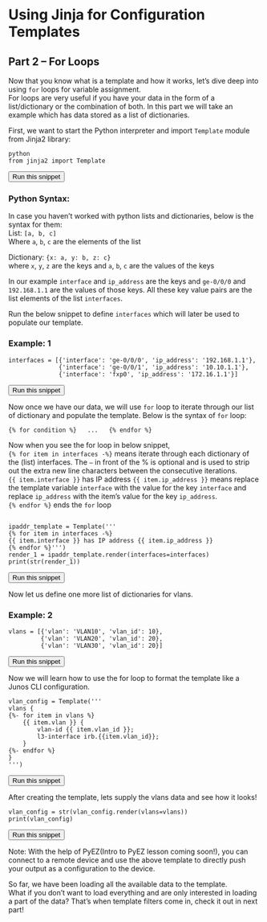# Using Jinja for Configuration Templates  
## Part 2 – For Loops 
 
Now that you know what is a template and how it works, let’s dive deep into using `for` loops for variable assignment.  
For loops are very useful if you have your data in the form of a list/dictionary or the combination of both. In this part we will take an example which has data stored as a list of dictionaries.  

First, we want to start the Python interpreter and import `Template` module from Jinja2 library:

```
python
from jinja2 import Template
```
<button type="button" class="btn btn-primary btn-sm" onclick="runSnippetInTab('linux1', 0)">Run this snippet</button>

### Python Syntax:

In case you haven’t worked with python lists and dictionaries, below is the syntax for them:  
List: `[a, b, c]`  
Where `a`, `b`, `c` are the elements of the list  

Dictionary: `{x: a, y: b, z: c}`    
where `x`, `y`, `z` are the keys and `a`, `b`, `c` are the values of the keys

In our example `interface` and `ip_address` are the keys and `ge-0/0/0` and `192.168.1.1` are the values of those keys. All these key value pairs are the list elements of the list `interfaces`.  

Run the below snippet to define `interfaces` which will later be used to populate our template.  

### Example: 1  
```
interfaces = [{'interface': 'ge-0/0/0', 'ip_address': '192.168.1.1'},
              {'interface': 'ge-0/0/1', 'ip_address': '10.10.1.1'},
              {'interface': 'fxp0', 'ip_address': '172.16.1.1'}]
```
<button type="button" class="btn btn-primary btn-sm" onclick="runSnippetInTab('linux1', 1)">Run this snippet</button>

Now once we have our data, we will use `for` loop to iterate through our list of dictionary and populate the template. Below is the syntax of `for` loop:

`{% for condition %}  
 ...  
{% endfor %}`


Now when you see the for loop in below snippet,  
`{% for item in interfaces -%}` means iterate through each dictionary of the (list) interfaces. The `–` in front of the % is optional and is used to strip out the extra new line characters between the consecutive iterations.  
`{{ item.interface }}` has IP address `{{ item.ip_address }}` means replace the template variable `interface` with the value for the key `interface`  and replace `ip_address` with the item’s value for the key `ip_address`.  
`{% endfor %}` ends the `for` loop

```

ipaddr_template = Template('''
{% for item in interfaces -%}
{{ item.interface }} has IP address {{ item.ip_address }}
{% endfor %}''')
render_1 = ipaddr_template.render(interfaces=interfaces)
print(str(render_1))
```
<button type="button" class="btn btn-primary btn-sm" onclick="runSnippetInTab('linux1', 2)">Run this snippet</button>


Now let us define one more list of dictionaries for vlans.  

### Example: 2  
```
vlans = [{'vlan': 'VLAN10', 'vlan_id': 10},
         {'vlan': 'VLAN20', 'vlan_id': 20},
         {'vlan': 'VLAN30', 'vlan_id': 20}]
```
<button type="button" class="btn btn-primary btn-sm" onclick="runSnippetInTab('linux1', 3)">Run this snippet</button>

Now we will learn how to use the for loop to format the template like a Junos CLI configuration. 

```
vlan_config = Template('''
vlans {
{%- for item in vlans %}
    {{ item.vlan }} {
        vlan-id {{ item.vlan_id }};
        l3-interface irb.{{item.vlan_id}};
    }
{%- endfor %}
}
''')
```
<button type="button" class="btn btn-primary btn-sm" onclick="runSnippetInTab('linux1', 4)">Run this snippet</button>

After creating the template, lets supply the vlans data and see how it looks!
```
vlan_config = str(vlan_config.render(vlans=vlans))
print(vlan_config)
```
<button type="button" class="btn btn-primary btn-sm" onclick="runSnippetInTab('linux1', 5)">Run this snippet</button>

Note: With the help of PyEZ(Intro to PyEZ lesson coming soon!), you can connect to a remote device and use the above template to directly push your output as a configuration to the device.

So far, we have been loading all the available data to the template.  
What if you don’t want to load everything and are only interested in loading a part of the data? That’s when template filters come in, check it out in next part!

